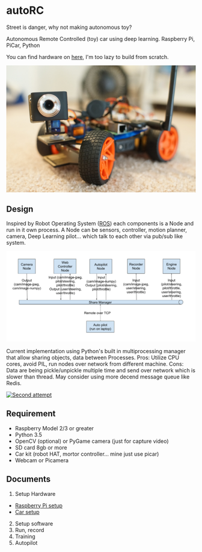# autoRC
Street is danger, why not making autonomous toy?

Autonomous Remote Controlled (toy) car using deep learning. Raspberry Pi, PiCar, Python

You can find hardware on [here](https://www.sunfounder.com/free/p1429u49266), I'm too lazy to build from scratch.

![PiCar](/docs/assets/picar-front.jpg)

## Design
Inspired by Robot Operating System ([ROS](http://www.ros.org/)) each components is a Node and run in it own process. A Node can be sensors, controller, motion planner, camera, Deep Learning pilot... which talk to each other via pub/sub like system.

![PiCar](/docs/assets/noaharch.png)

Current implementation using Python's built in multiprocessing manager that allow sharing objects, data between Processes. Pros: Utilize CPU cores, avoid PIL, run nodes over network from different machine. Cons: Data are being pickle/unpickle multiple time and send over network which is slower than thread. May consider using more decend message queue like Redis.

[![Second attempt](/docs/assets/noahcar2ndtry.gif)](https://www.youtube.com/watch?v=BVkJ1vlqxoQ "Self driving car 2nd attempt")

## Requirement
- Raspberry Model 2/3 or greater
- Python 3.5
- OpenCV (optional) or PyGame camera (just for capture video)
- SD card 8gb or more
- Car kit (robot HAT, mortor controller... mine just use picar)
- Webcam or Picamera

## Documents
1. Setup Hardware
  - [Raspberry Pi setup](/docs/rasp-setup.md)
  - [Car setup](/docs/car-setup.md)
2. Setup software
3. Run, record
4. Training
5. Autopilot
